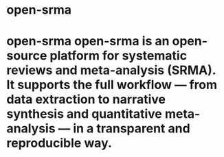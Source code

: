 # open-srma
# open-srma  **open-srma** is an open-source platform for **systematic reviews and meta-analysis (SRMA)**.   It supports the full workflow — from **data extraction** to **narrative synthesis** and **quantitative meta-analysis** — in a transparent and reproducible way. 

